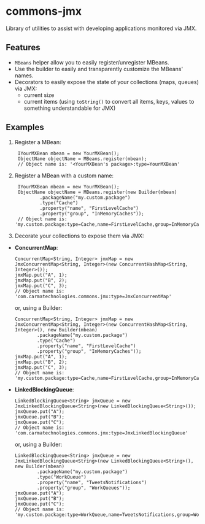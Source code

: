 # commons-jmx

Library of utilities to assist with developing applications monitored via JMX.

## Features

- `MBeans` helper allow you to easily register/unregister MBeans.
- Use the builder to easily and transparently customize the MBeans' names.
- Decorators to easily expose the state of your collections (maps, queues) via JMX:
  - current size
  - current items (using `toString()` to convert all items, keys, values to something understandable for JMX)

## Examples

1. Register a MBean:

        IYourMXBean mbean = new YourMXBean();
        ObjectName objectName = MBeans.register(mbean); 
        // Object name is: '<YourMXBean's package>:type=YourMXBean'

2. Register a MBean with a custom name:

        IYourMXBean mbean = new YourMXBean();
        ObjectName objectName = MBeans.register(new Builder(mbean)
                .packageName("my.custom.package")
                .type("Cache")
                .property("name", "FirstLevelCache")
                .property("group", "InMemoryCaches"));
        // Object name is: 'my.custom.package:type=Cache,name=FirstLevelCache,group=InMemoryCaches'

3. Decorate your collections to expose them via JMX:

  - **ConcurrentMap**:

        ConcurrentMap<String, Integer> jmxMap = new JmxConcurrentMap<String, Integer>(new ConcurrentHashMap<String, Integer>());
        jmxMap.put("A", 1);
        jmxMap.put("B", 2);
        jmxMap.put("C", 3);
        // Object name is: 'com.carmatechnologies.commons.jmx:type=JmxConcurrentMap'

    or, using a Builder:

        ConcurrentMap<String, Integer> jmxMap = new JmxConcurrentMap<String, Integer>(new ConcurrentHashMap<String, Integer>(), new Builder(mbean)
                .packageName("my.custom.package")
                .type("Cache")
                .property("name", "FirstLevelCache")
                .property("group", "InMemoryCaches"));
        jmxMap.put("A", 1);
        jmxMap.put("B", 2);
        jmxMap.put("C", 3);
        // Object name is: 'my.custom.package:type=Cache,name=FirstLevelCache,group=InMemoryCaches'

  - **LinkedBlockingQueue**:

        LinkedBlockingQueue<String> jmxQueue = new JmxLinkedBlockingQueue<String>(new LinkedBlockingQueue<String>());
        jmxQueue.put("A");
        jmxQueue.put("B");
        jmxQueue.put("C");
        // Object name is: 'com.carmatechnologies.commons.jmx:type=JmxLinkedBlockingQueue'

    or, using a Builder:

        LinkedBlockingQueue<String> jmxQueue = new JmxLinkedBlockingQueue<String>(new LinkedBlockingQueue<String>(), new Builder(mbean)
                .packageName("my.custom.package")
                .type("WorkQueue")
                .property("name", "TweetsNotifications")
                .property("group", "WorkQueues"));
        jmxQueue.put("A");
        jmxQueue.put("B");
        jmxQueue.put("C");
        // Object name is: 'my.custom.package:type=WorkQueue,name=TweetsNotifications,group=WorkQueues'